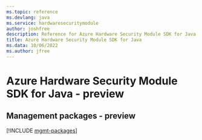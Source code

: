 ```yaml
---
ms.topic: reference
ms.devlang: java
ms.service: hardwaresecuritymodule
author: joshfree
description: Reference for Azure Hardware Security Module SDK for Java
title: Azure Hardware Security Module SDK for Java
ms.data: 10/06/2022
ms.author: jfree
---
```

# Azure Hardware Security Module SDK for Java - preview

## Management packages - preview
[!INCLUDE [mgmt-packages](hardware-security-module-mgmt-index.md)]
